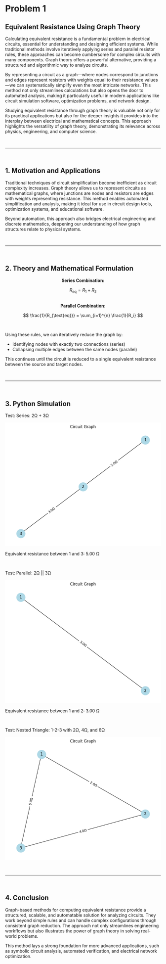 # Problem 1

## Equivalent Resistance Using Graph Theory

Calculating equivalent resistance is a fundamental problem in electrical circuits, essential for understanding and designing efficient systems. While traditional methods involve iteratively applying series and parallel resistor rules, these approaches can become cumbersome for complex circuits with many components. Graph theory offers a powerful alternative, providing a structured and algorithmic way to analyze circuits.

By representing a circuit as a graph—where nodes correspond to junctions and edges represent resistors with weights equal to their resistance values—we can systematically simplify even the most intricate networks. This method not only streamlines calculations but also opens the door to automated analysis, making it particularly useful in modern applications like circuit simulation software, optimization problems, and network design.

Studying equivalent resistance through graph theory is valuable not only for its practical applications but also for the deeper insights it provides into the interplay between electrical and mathematical concepts. This approach highlights the versatility of graph theory, demonstrating its relevance across physics, engineering, and computer science.

<br><hr><br>

## 1. Motivation and Applications

Traditional techniques of circuit simplification become inefficient as circuit complexity increases. Graph theory allows us to represent circuits as mathematical graphs, where junctions are nodes and resistors are edges with weights representing resistance. This method enables automated simplification and analysis, making it ideal for use in circuit design tools, optimization systems, and educational software.

Beyond automation, this approach also bridges electrical engineering and discrete mathematics, deepening our understanding of how graph structures relate to physical systems.

<br><hr><br>

## 2. Theory and Mathematical Formulation

<center><strong>Series Combination:</strong></center>

$$
R_{\text{eq}} = R_1 + R_2
$$

<br>

<center><strong>Parallel Combination:</strong></center>

$$
\frac{1}{R_{\text{eq}}} = \sum_{i=1}^{n} \frac{1}{R_i}
$$

<br>

Using these rules, we can iteratively reduce the graph by:

- Identifying nodes with exactly two connections (series)
- Collapsing multiple edges between the same nodes (parallel)

This continues until the circuit is reduced to a single equivalent resistance between the source and target nodes.

<br><hr><br>

## 3. Python Simulation

Test: Series: 2Ω + 3Ω

<img src="https://raw.githubusercontent.com/elidavidsia/Physics-Lab/refs/heads/main/docs/1%20Physics/5%20Circuits/Circuit1.png">

Equivalent resistance between 1 and 3: 5.00 Ω

<br>

Test: Parallel: 2Ω || 3Ω

<img src="https://raw.githubusercontent.com/elidavidsia/Physics-Lab/refs/heads/main/docs/1%20Physics/5%20Circuits/Circuit2.png">

Equivalent resistance between 1 and 2: 3.00 Ω

<br>

Test: Nested Triangle: 1-2-3 with 2Ω, 4Ω, and 6Ω

<img src="https://raw.githubusercontent.com/elidavidsia/Physics-Lab/refs/heads/main/docs/1%20Physics/5%20Circuits/Circuit3.png">

<br><hr><br>

## 4. Conclusion</h3>
Graph-based methods for computing equivalent resistance provide a structured, scalable, and automatable solution for analyzing circuits. They work beyond simple rules and can handle complex configurations through consistent graph reduction. The approach not only streamlines engineering workflows but also illustrates the power of graph theory in solving real-world problems.

This method lays a strong foundation for more advanced applications, such as symbolic circuit analysis, automated verification, and electrical network optimization.

<br>



